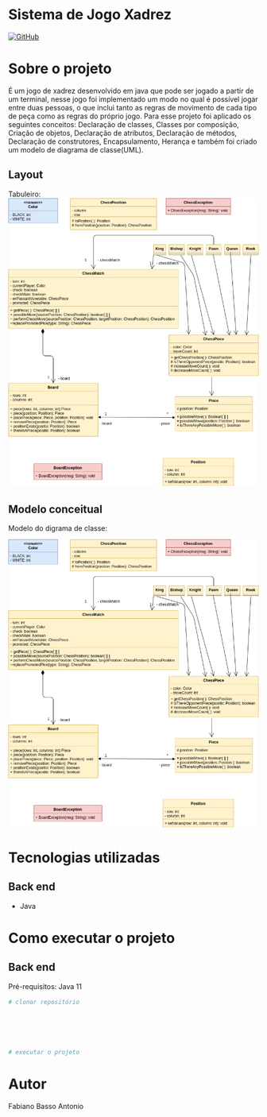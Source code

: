 # Sistema de Jogo  Xadrez
[![GitHub](https://img.shields.io/github/license/fabianobasso/Jogo_De_Xadrez)](https://github.com/fabianobasso/Jogo_De_Xadrez/blob/master/LICENSE) 

# Sobre o projeto
É um jogo de xadrez desenvolvido em java que pode ser jogado a partir de um terminal, nesse jogo foi implementado um modo no qual é possível jogar entre duas
pessoas, o que inclui tanto as regras de movimento de cada tipo de peça como as regras do próprio jogo.
Para esse projeto foi aplicado os seguintes conceitos: Declaração de classes, Classes por composição, Criação de objetos, Declaração de atributos, Declaração
de métodos, Declaração de construtores, Encapsulamento, Herança e também foi criado um modelo de diagrama de classe(UML).


## Layout 
Tabuleiro:
![Tabuleiro](https://github.com/fabianobasso/assets/blob/master/img/ModelosConceitual/SistemaJogoXadrez.png)

## Modelo conceitual
Modelo do digrama de classe:


![Modelo Conceitual](https://github.com/fabianobasso/assets/blob/master/img/ModelosConceitual/SistemaJogoXadrez.png)


# Tecnologias utilizadas

## Back end
- Java


# Como executar o projeto

## Back end
Pré-requisitos: Java 11

```bash
# clonar repositório





# executar o projeto

```

# Autor

Fabiano Basso Antonio

